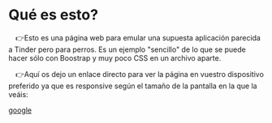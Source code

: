 # Qué es esto?

<p>
&emsp;👉Esto es una página web para emular una supuesta aplicación parecida a Tinder pero para perros. Es un ejemplo "sencillo" de lo que se puede hacer sólo con Boostrap y muy poco CSS en un archivo aparte. 

&emsp;👉Aquí os dejo un enlace directo para ver la página en vuestro dispositivo preferido ya que es responsive según el tamaño de la pantalla en la que la veáis:

<a href="https://www.google.es" target="_blank" >google</a>
</p>